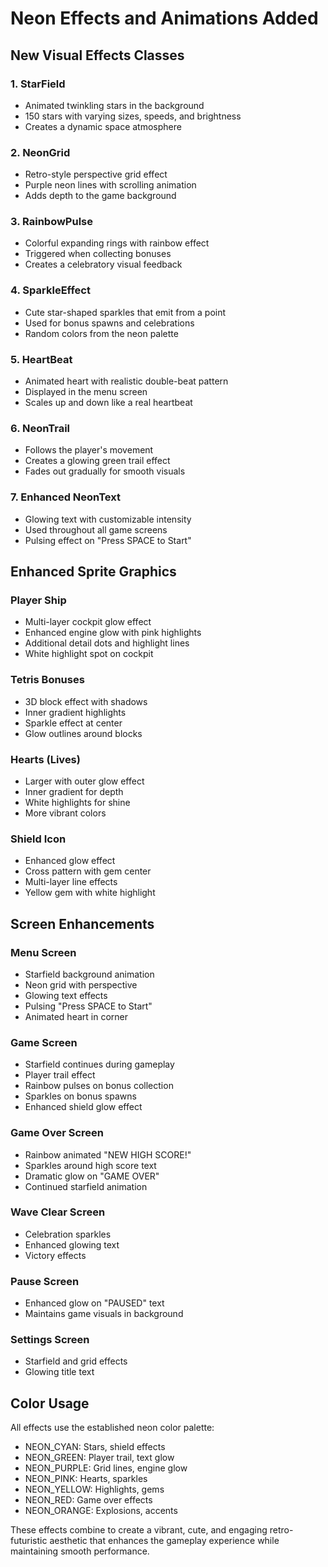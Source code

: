 # Neon Effects and Animations Added

## New Visual Effects Classes

### 1. **StarField**

- Animated twinkling stars in the background
- 150 stars with varying sizes, speeds, and brightness
- Creates a dynamic space atmosphere

### 2. **NeonGrid**

- Retro-style perspective grid effect
- Purple neon lines with scrolling animation
- Adds depth to the game background

### 3. **RainbowPulse**

- Colorful expanding rings with rainbow effect
- Triggered when collecting bonuses
- Creates a celebratory visual feedback

### 4. **SparkleEffect**

- Cute star-shaped sparkles that emit from a point
- Used for bonus spawns and celebrations
- Random colors from the neon palette

### 5. **HeartBeat**

- Animated heart with realistic double-beat pattern
- Displayed in the menu screen
- Scales up and down like a real heartbeat

### 6. **NeonTrail**

- Follows the player's movement
- Creates a glowing green trail effect
- Fades out gradually for smooth visuals

### 7. **Enhanced NeonText**

- Glowing text with customizable intensity
- Used throughout all game screens
- Pulsing effect on "Press SPACE to Start"

## Enhanced Sprite Graphics

### Player Ship

- Multi-layer cockpit glow effect
- Enhanced engine glow with pink highlights
- Additional detail dots and highlight lines
- White highlight spot on cockpit

### Tetris Bonuses

- 3D block effect with shadows
- Inner gradient highlights
- Sparkle effect at center
- Glow outlines around blocks

### Hearts (Lives)

- Larger with outer glow effect
- Inner gradient for depth
- White highlights for shine
- More vibrant colors

### Shield Icon

- Enhanced glow effect
- Cross pattern with gem center
- Multi-layer line effects
- Yellow gem with white highlight

## Screen Enhancements

### Menu Screen

- Starfield background animation
- Neon grid with perspective
- Glowing text effects
- Pulsing "Press SPACE to Start"
- Animated heart in corner

### Game Screen

- Starfield continues during gameplay
- Player trail effect
- Rainbow pulses on bonus collection
- Sparkles on bonus spawns
- Enhanced shield glow effect

### Game Over Screen

- Rainbow animated "NEW HIGH SCORE!"
- Sparkles around high score text
- Dramatic glow on "GAME OVER"
- Continued starfield animation

### Wave Clear Screen

- Celebration sparkles
- Enhanced glowing text
- Victory effects

### Pause Screen

- Enhanced glow on "PAUSED" text
- Maintains game visuals in background

### Settings Screen

- Starfield and grid effects
- Glowing title text

## Color Usage

All effects use the established neon color palette:

- NEON_CYAN: Stars, shield effects
- NEON_GREEN: Player trail, text glow
- NEON_PURPLE: Grid lines, engine glow
- NEON_PINK: Hearts, sparkles
- NEON_YELLOW: Highlights, gems
- NEON_RED: Game over effects
- NEON_ORANGE: Explosions, accents

These effects combine to create a vibrant, cute, and engaging retro-futuristic aesthetic that enhances the gameplay experience while maintaining smooth performance.
